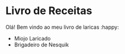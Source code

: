 # Livro de Receitas

Olá! Bem vindo ao meu livro de laricas :happy:

- Miojo Laricado
- Brigadeiro de Nesquik